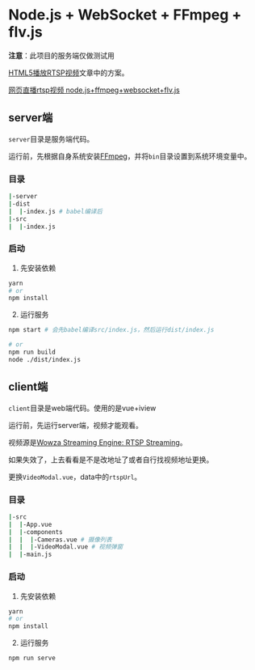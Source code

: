 # Node.js + WebSocket + FFmpeg + flv.js

**注意**：此项目的服务端仅做测试用

[HTML5播放RTSP视频](https://hpdell.github.io/%E7%BC%96%E7%A8%8B/html5-rtsp/index.html)文章中的方案。

[网页直播rtsp视频 node.js+ffmpeg+websocket+flv.js](https://littlebaozi.github.io/2019/10/23/pratice-rtsp-h5/)


## server端
`server`目录是服务端代码。

运行前，先根据自身系统安装[FFmpeg](http://www.ffmpeg.org/download.html)，并将`bin`目录设置到系统环境变量中。

### 目录
```bash
|-server
|-dist
|  |-index.js # babel编译后
|-src
|  |-index.js
```

### 启动
1. 先安装依赖
```bash
yarn
# or
npm install
```

2. 运行服务
```bash
npm start # 会先babel编译src/index.js，然后运行dist/index.js

# or
npm run build
node ./dist/index.js
```

## client端
`client`目录是web端代码。使用的是vue+iview

运行前，先运行server端，视频才能观看。

视频源是[Wowza Streaming Engine: RTSP Streaming](https://www.wowza.com/html/mobile.html)。

如果失效了，上去看看是不是改地址了或者自行找视频地址更换。

更换`VideoModal.vue`，data中的`rtspUrl`。

### 目录
```bash
|-src
|  |-App.vue
|  |-components
|  |  |-Cameras.vue # 摄像列表
|  |  |-VideoModal.vue # 视频弹窗
|  |-main.js
```

### 启动
1. 先安装依赖
```bash
yarn
# or
npm install
```

2. 运行服务
```bash
npm run serve
```

